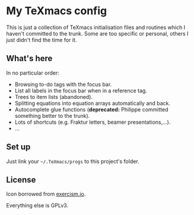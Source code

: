 # My TeXmacs config #

This is just a collection of TeXmacs initialisation files and routines which I haven't committed to the trunk. Some are too specific or personal, others I just didn't find the time for it.

## What's here ###

In no particular order:

* Browsing to-do tags with the focus bar.
* List all labels in the focus bar when in a reference tag.
* Trees to item lists (abandoned).
* Splitting equations into equation arrays automatically and back.
* Autocomplete glue functions (**deprecated:** Philippe committed something better to the trunk).
* Lots of shortcuts (e.g. Fraktur letters, beamer presentations,...).
* ...

## Set up ##

Just link your `~/.TeXmacs/progs` to this project's folder.

## License ##

Icon borrowed from [exercism.io](http://exercism.io/languages/scheme/about).

Everything else is GPLv3.